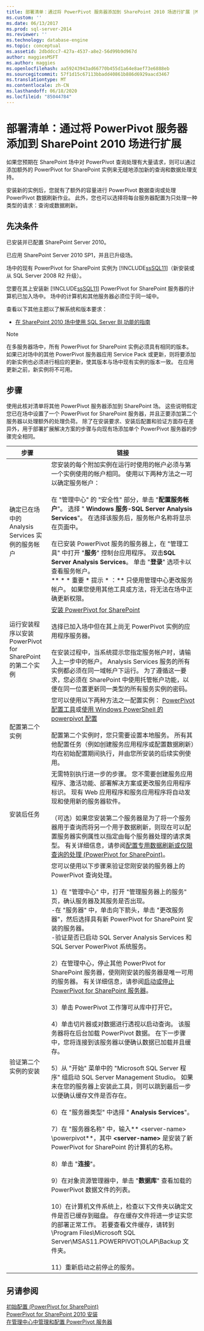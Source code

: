 ```yaml
---
title: 部署清单：通过将 PowerPivot 服务器添加到 SharePoint 2010 场进行扩展 |Microsoft Docs
ms.custom: ''
ms.date: 06/13/2017
ms.prod: sql-server-2014
ms.reviewer: ''
ms.technology: database-engine
ms.topic: conceptual
ms.assetid: 2dbddcc7-427a-4537-a8e2-56d99b9d967d
author: maggiesMSFT
ms.author: maggies
ms.openlocfilehash: aa59243943ad66770b455d1a64e8aef73e6888eb
ms.sourcegitcommit: 57f1d15c67113bbadd40861b886d6929aacd3467
ms.translationtype: MT
ms.contentlocale: zh-CN
ms.lasthandoff: 06/18/2020
ms.locfileid: "85044784"
---
```

# <a name="deployment-checklist-scale-out-by-adding-powerpivot-servers-to-a-sharepoint-2010-farm"></a>部署清单：通过将 PowerPivot 服务器添加到 SharePoint 2010 场进行扩展
  如果您预期在 SharePoint 场中对 PowerPivot 查询处理有大量请求，则可以通过添加额外的 PowerPivot for SharePoint 实例来无缝地添加新的查询和数据处理支持。  
  
 安装新的实例后，您就有了额外的容量进行 PowerPivot 数据查询或处理 PowerPivot 数据刷新作业。 此外，您也可以选择将每台服务器配置为只处理一种类型的请求：查询或数据刷新。  
  
## <a name="prerequisites"></a>先决条件  
 已安装并已配置 SharePoint Server 2010。  
  
 已应用 SharePoint Server 2010 SP1，并且已升级场。  
  
 场中的现有 PowerPivot for SharePoint 实例为 [!INCLUDE[ssSQL11](../../includes/sssql11-md.md)]（新安装或从 SQL Server 2008 R2 升级）。  
  
 您要在其上安装新 [!INCLUDE[ssSQL11](../../includes/sssql11-md.md)] PowerPivot for SharePoint 服务器的计算机已加入场中。 场中的计算机和其他服务器必须位于同一域中。  
  
 查看以下其他主题以了解系统和版本要求：  
  
-   [在 SharePoint 2010 场中使用 SQL Server BI 功能的指南](../../../2014/sql-server/install/guidance-for-using-sql-server-bi-features-in-a-sharepoint-2010-farm.md)  
  
> [!NOTE]  
>  在多服务器场中，所有 PowerPivot for SharePoint 实例必须具有相同的版本。 如果已对场中的其他 PowerPivot 服务器应用 Service Pack 或更新，则将要添加的新实例也必须进行相应的更新，使其版本与场中现有实例的版本一致。 在应用更新之前，新实例将不可用。  
  
## <a name="steps"></a>步骤  
 使用此核对清单将其他 PowerPivot 服务器添加到 SharePoint 场。 这些说明假定您已在场中设置了一个 PowerPivot for SharePoint 服务器，并且正要添加第二个服务器以处理额外的处理负荷。 除了在安装要求、安装后配置和验证方面存在差异外，用于部署扩展解决方案的步骤与向现有场添加单个 PowerPivot 服务器的步骤完全相同。  
  
|步骤|链接|  
|----------|----------|  
|确定已在场中的 Analysis Services 实例的服务帐户|您安装的每个附加实例在运行时使用的帐户必须与第一个实例使用的帐户相同。 使用以下两种方法之一可以确定服务帐户：<br /><br /> 在 "管理中心" 的 "安全性" 部分，单击 "**配置服务帐户**"。 选择 " **Windows 服务-SQL Server Analysis Services**"。 在选择该服务后，服务帐户名称将显示在页面中。<br /><br /> 在已安装 PowerPivot 服务的服务器上，在 "管理工具" 中打开 "**服务**" 控制台应用程序。 双击**SQL Server Analysis Services**。 单击 "**登录**" 选项卡以查看服务帐户。<br />** \* \* 重要 \* 提示 \* ：** 只使用管理中心更改服务帐户。 如果您使用其他工具或方法，将无法在场中正确更新权限。|  
|运行安装程序以安装 PowerPivot for SharePoint 的第二个实例|[安装 PowerPivot for SharePoint](../../../2014/sql-server/install/install-powerpivot-for-sharepoint-2010.md)<br /><br /> 选择已加入场中但在其上尚无 PowerPivot 实例的应用程序服务器。<br /><br /> 在安装过程中，当系统提示您指定服务帐户时，请输入上一步中的帐户。 Analysis Services 服务的所有实例都必须在同一域帐户下运行。 为了遵循这一要求，您必须在 SharePoint 中使用托管帐户功能，以便在同一位置更新同一类型的所有服务实例的密码。|  
|配置第二个实例|您可以使用以下两种方法之一配置实例： [PowerPivot 配置工具](https://docs.microsoft.com/analysis-services/power-pivot-sharepoint/power-pivot-configuration-tools)或[使用 Windows PowerShell 的 powerpivot 配置](https://docs.microsoft.com/analysis-services/power-pivot-sharepoint/power-pivot-configuration-using-windows-powershell)<br /><br /> 配置第二个实例时，您只需要设置本地服务。 所有其他配置任务（例如创建服务应用程序或配置数据刷新）均在初始配置期间执行，并由您所安装的后续实例使用。|  
|安装后任务|无需特别执行进一步的步骤。 您不需要创建服务应用程序、激活功能、部署解决方案或更改服务应用程序标识。 现有 Web 应用程序和服务应用程序将自动发现和使用新的服务器软件。<br /><br /> （可选）如果您安装第二个服务器是为了将一个服务器用于查询而将另一个用于数据刷新，则现在可以配置服务器实例属性以指定由每个服务器处理的请求类型。 有关详细信息，请参阅[配置专用数据刷新或仅限查询的处理 &#40;PowerPivot for SharePoint&#41;](../../analysis-services/configure-dedicated-data-refresh-query-only-processing-powerpivot-sharepoint.md)。|  
|验证第二个实例的安装|您可以使用以下步骤来验证您刚安装的服务器上的 PowerPivot 查询处理。<br /><br /> 1）在 "管理中心" 中，打开 "管理服务器上的服务" 页，确认服务器及其服务是否出现。<br />-在 "服务器" 中，单击向下箭头，单击 "更改服务器"，然后选择具有新 PowerPivot for SharePoint 安装的服务器。<br />-验证是否已启动 SQL Server Analysis Services 和 SQL Server PowerPivot 系统服务。<br /><br /> 2）在管理中心，停止其他 PowerPivot for SharePoint 服务器，使刚刚安装的服务器是唯一可用的服务器。 有关详细信息，请参阅[启动或停止 PowerPivot for SharePoint 服务器](https://docs.microsoft.com/analysis-services/power-pivot-sharepoint/start-or-stop-a-power-pivot-for-sharepoint-server)。<br /><br /> 3）单击 PowerPivot 工作簿可从库中打开它。<br /><br /> 4）单击切片器或对数据进行透视以启动查询。 该服务器将在后台加载 PowerPivot 数据。 在下一步骤中，您将连接到该服务器以便确认数据已加载并且缓存。<br /><br /> 5）从 "开始" 菜单中的 "Microsoft SQL Server 程序" 组启动 SQL Server Management Studio。 如果未在您的服务器上安装此工具，则可以跳到最后一步以便确认缓存文件是否存在。<br /><br /> 6）在 "服务器类型" 中选择 " **Analysis Services**"。<br /><br /> 7）在 "服务器名称" 中，输入** \<server-name> \powerpivot**，其中 **\<server-name>** 是安装了新 PowerPivot for SharePoint 的计算机的名称。<br /><br /> 8）单击 "**连接**"。<br /><br /> 9）在对象资源管理器中，单击 "**数据库**" 查看加载的 PowerPivot 数据文件的列表。<br /><br /> 10）在计算机文件系统上，检查以下文件夹以确定文件是否已缓存到磁盘。 存在缓存文件将进一步证实您的部署正常工作。 若要查看文件缓存，请转到 \Program Files\Microsoft SQL Server\MSAS11.POWERPIVOT\OLAP\Backup 文件夹。<br /><br /> 11）重新启动之前停止的服务。|  
  
## <a name="see-also"></a>另请参阅  
 [初始配置 &#40;PowerPivot for SharePoint&#41;](../../../2014/sql-server/install/initial-configuration-powerpivot-for-sharepoint.md)   
 [PowerPivot for SharePoint 2010 安装](../../../2014/sql-server/install/powerpivot-for-sharepoint-2010-installation.md)   
 [在管理中心中管理和配置 PowerPivot 服务器](https://docs.microsoft.com/analysis-services/power-pivot-sharepoint/power-pivot-server-administration-and-configuration-in-central-administration)  
  
  
